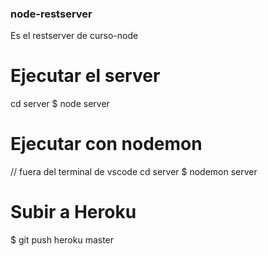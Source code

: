 ### node-restserver
Es el restserver de curso-node

# Ejecutar el server
cd server
$ node server

# Ejecutar con nodemon
// fuera del terminal de vscode
cd server
$ nodemon server


# Subir a Heroku
$ git push heroku master
